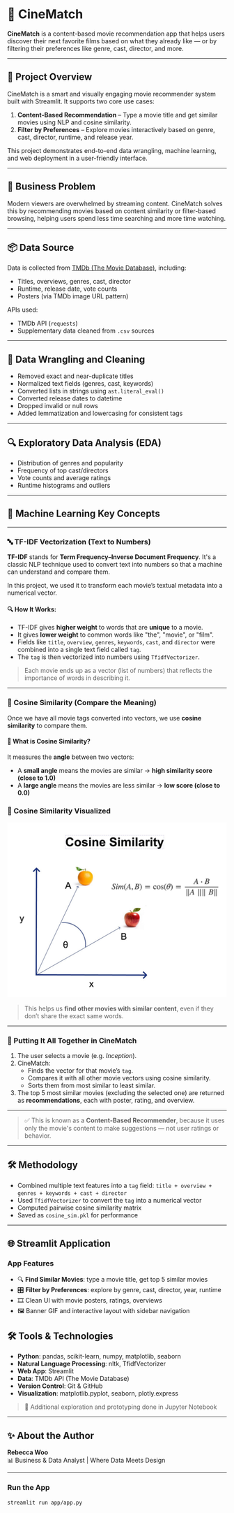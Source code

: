 # 🍿 CineMatch

**CineMatch** is a content-based movie recommendation app that helps users discover their next favorite films based on what they already like — or by filtering their preferences like genre, cast, director, and more.

---

## 📌 Project Overview

CineMatch is a smart and visually engaging movie recommender system built with Streamlit. It supports two core use cases:

1. **Content-Based Recommendation** – Type a movie title and get similar movies using NLP and cosine similarity.
2. **Filter by Preferences** – Explore movies interactively based on genre, cast, director, runtime, and release year.

This project demonstrates end-to-end data wrangling, machine learning, and web deployment in a user-friendly interface.

---

## 🎯 Business Problem

Modern viewers are overwhelmed by streaming content. CineMatch solves this by recommending movies based on content similarity or filter-based browsing, helping users spend less time searching and more time watching.

---

## 📦 Data Source

Data is collected from [TMDb (The Movie Database)](https://www.themoviedb.org/), including:
- Titles, overviews, genres, cast, director
- Runtime, release date, vote counts
- Posters (via TMDb image URL pattern)

APIs used:
- TMDb API (`requests`)
- Supplementary data cleaned from `.csv` sources

---

## 🧹 Data Wrangling and Cleaning

- Removed exact and near-duplicate titles
- Normalized text fields (genres, cast, keywords)
- Converted lists in strings using `ast.literal_eval()`
- Converted release dates to datetime
- Dropped invalid or null rows
- Added lemmatization and lowercasing for consistent tags

---

## 🔍 Exploratory Data Analysis (EDA)

- Distribution of genres and popularity
- Frequency of top cast/directors
- Vote counts and average ratings
- Runtime histograms and outliers

---

## 🧠 Machine Learning Key Concepts

---

### 🔤 TF-IDF Vectorization (Text to Numbers)

**TF-IDF** stands for **Term Frequency–Inverse Document Frequency**. It's a classic NLP technique used to convert text into numbers so that a machine can understand and compare them.

In this project, we used it to transform each movie’s textual metadata into a numerical vector.

#### 🔍 How It Works:
- TF-IDF gives **higher weight** to words that are **unique** to a movie.
- It gives **lower weight** to common words like "the", "movie", or "film".
- Fields like `title`, `overview`, `genres`, `keywords`, `cast`, and `director` were combined into a single text field called `tag`.
- The `tag` is then vectorized into numbers using `TfidfVectorizer`.

> Each movie ends up as a vector (list of numbers) that reflects the importance of words in describing it.

---

### 📐 Cosine Similarity (Compare the Meaning)

Once we have all movie tags converted into vectors, we use **cosine similarity** to compare them.

#### 📏 What is Cosine Similarity?
It measures the **angle** between two vectors:
- A **small angle** means the movies are similar → **high similarity score (close to 1.0)**
- A **large angle** means the movies are less similar → **low score (close to 0.0)**
### 🧠 Cosine Similarity Visualized

![Cosine Similarity](app/img/consine_sim.jpeg)

> This helps us **find other movies with similar content**, even if they don’t share the exact same words.

---

### 🔄 Putting It All Together in CineMatch

1. The user selects a movie (e.g. _Inception_).
2. CineMatch:
   - Finds the vector for that movie’s `tag`.
   - Compares it with all other movie vectors using cosine similarity.
   - Sorts them from most similar to least similar.
3. The top 5 most similar movies (excluding the selected one) are returned as **recommendations**, each with poster, rating, and overview.

---

> ✅ This is known as a **Content-Based Recommender**, because it uses only the movie's content to make suggestions — not user ratings or behavior.

---

## 🛠 Methodology

- Combined multiple text features into a `tag` field: `title + overview + genres + keywords + cast + director`
- Used `TfidfVectorizer` to convert the `tag` into a numerical vector
- Computed pairwise cosine similarity matrix
- Saved as `cosine_sim.pkl` for performance

---

## 🌐 Streamlit Application

### App Features
- 🔍 **Find Similar Movies**: type a movie title, get top 5 similar movies
- 🎛️ **Filter by Preferences**: explore by genre, cast, director, year, runtime
- 🎞️ Clean UI with movie posters, ratings, overviews
- 🖼️ Banner GIF and interactive layout with sidebar navigation

## 🛠️ Tools & Technologies

- **Python**: pandas, scikit-learn, numpy, matplotlib, seaborn
- **Natural Language Processing**: nltk, TfidfVectorizer
- **Web App**: Streamlit
- **Data**: TMDb API (The Movie Database)
- **Version Control**: Git & GitHub
- **Visualization**: matplotlib.pyplot, seaborn, plotly.express

> 🔧 Additional exploration and prototyping done in Jupyter Notebook

---

## ✨ About the Author

**Rebecca Woo**  
📊 Business & Data Analyst | Where Data Meets Design  

---

### Run the App

```bash
streamlit run app/app.py


